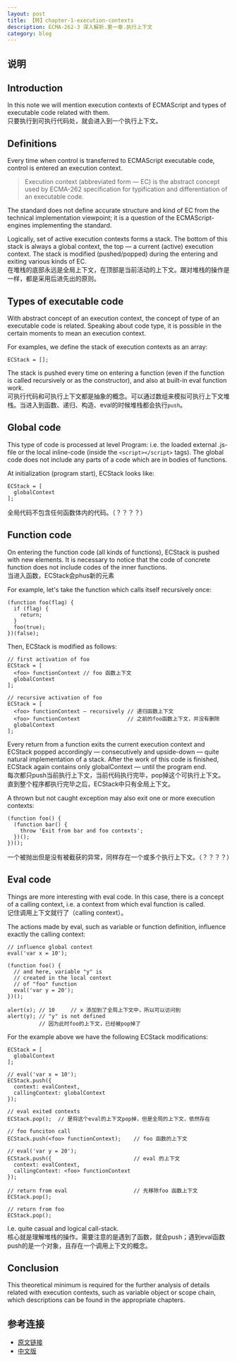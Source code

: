 ```yaml
---
layout: post
title: 【转】chapter-1-execution-contexts
description: ECMA-262-3 深入解析.第一章.执行上下文
category: blog
---
```


## 说明

## Introduction
In this note we will mention execution contexts of ECMAScript and types of executable code related with them.  
只要执行到可执行代码处，就会进入到一个执行上下文。

## Definitions
Every time when control is transferred to ECMAScript executable code, control is entered an execution context.

> Execution context (abbreviated form — EC) is the abstract concept used by ECMA-262 specification for typification and differentiation of an executable code.

The standard does not define accurate structure and kind of EC from the technical implementation viewpoint; it is a question of the ECMAScript-engines implementing the standard.

Logically, set of active execution contexts forms a stack. The bottom of this stack is always a global context, the top — a current (active) execution context. The stack is modified (pushed/popped) during the entering and exiting various kinds of EC.  
在堆栈的底部永远是全局上下文，在顶部是当前活动的上下文。跟对堆栈的操作是一样，都是采用后进先出的原则。

## Types of executable code
With abstract concept of an execution context, the concept of type of an executable code is related. Speaking about code type, it is possible in the certain moments to mean an execution context.

For examples, we define the stack of execution contexts as an array:

	ECStack = [];
	
The stack is pushed every time on entering a function (even if the function is called recursively or as the constructor), and also at built-in eval function work.  
可执行代码和可执行上下文都是抽象的概念。可以通过数组来模拟可执行上下文堆栈。当进入到函数、递归、构造、eval的时候堆栈都会执行`push`。

## Global code
This type of code is processed at level Program: i.e. the loaded external .js-file or the local inline-code (inside the `<script></script>` tags). The global code does not include any parts of a code which are in bodies of functions.

At initialization (program start), ECStack looks like:

	ECStack = [
	  globalContext
	];

全局代码不包含任何函数体内的代码。（？？？？）

## Function code
On entering the function code (all kinds of functions), ECStack is pushed with new elements. It is necessary to notice that the code of concrete function does not include codes of the inner functions.  
当进入函数，ECStack会phus新的元素

For example, let's take the function which calls itself recursively once:
	
	(function foo(flag) {
	  if (flag) {
	    return;
	  }
	  foo(true);
	})(false);

Then, ECStack is modified as follows:

	// first activation of foo
	ECStack = [
	  <foo> functionContext // foo 函数上下文
	  globalContext
	];
	  
	// recursive activation of foo
	ECStack = [
	  <foo> functionContext – recursively // 递归函数上下文
	  <foo> functionContext				  // 之前的foo函数上下文，并没有删除
	  globalContext
	];

Every return from a function exits the current execution context and ECStack popped accordingly — consecutively and upside-down — quite natural implementation of a stack. After the work of this code is finished, ECStack again contains only globalContext — until the program end.  
每次都只push当前执行上下文，当前代码执行完毕，pop掉这个可执行上下文。直到整个程序都执行完毕之后，ECStack中只有全局上下文。

A thrown but not caught exception may also exit one or more execution contexts:

	(function foo() {
	  (function bar() {
	    throw 'Exit from bar and foo contexts';
	  })();
	})();

一个被抛出但是没有被截获的异常，同样存在一个或多个执行上下文。（？？？？）

## Eval code
Things are more interesting with eval code. In this case, there is a concept of a calling context, i.e. a context from which eval function is called.  
记住调用上下文就行了（calling context）。

The actions made by eval, such as variable or function definition, influence exactly the calling context:

	// influence global context
	eval('var x = 10');
	 
	(function foo() {
	  // and here, variable "y" is
	  // created in the local context
	  // of "foo" function
	  eval('var y = 20');
	})();
	  
	alert(x); // 10		// x 添加到了全局上下文中，所以可以访问到
	alert(y); // "y" is not defined 
			  // 因为此时foo的上下文，已经被pop掉了

For the example above we have the following ECStack modifications:

	ECStack = [
	  globalContext
	];
	  
	// eval('var x = 10');
	ECStack.push({
	  context: evalContext,
	  callingContext: globalContext
	});
	 
	// eval exited contexts
	ECStack.pop();	// 是将这个eval的上下文pop掉，但是全局的上下文，依然存在
	 
	// foo funciton call  
	ECStack.push(<foo> functionContext);	// foo 函数的上下文
	 
	// eval('var y = 20');
	ECStack.push({							// eval 的上下文
	  context: evalContext,
	  callingContext: <foo> functionContext
	});
	 
	// return from eval 					// 先移除foo 函数上下文
	ECStack.pop();
	 
	// return from foo
	ECStack.pop();

I.e. quite casual and logical call-stack.  
核心就是理解堆栈的操作。需要注意的是遇到了函数，就会push；遇到eval函数push的是一个对象，且存在一个调用上下文的概念。

## Conclusion
This theoretical minimum is required for the further analysis of details related with execution contexts, such as variable object or scope chain, which descriptions can be found in the appropriate chapters.



## 参考连接
- [原文链接][原文链接]
- [中文版][中文版]


[原文链接]:    http://dmitrysoshnikov.com/ecmascript/chapter-1-execution-contexts/
[中文版]:    http://www.cnblogs.com/justinw/archive/2010/04/23/1718733.html 





